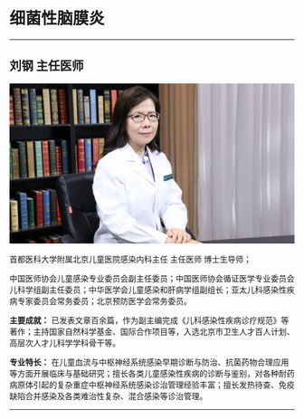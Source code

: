 # 细菌性脑膜炎

---

## 刘钢 主任医师

![1679202111260](image/c02_117/1679202111260.png)

首都医科大学附属北京儿童医院感染内科主任 主任医师 博士生导师；

中国医师协会儿童感染专业委员会副主任委员；中国医师协会循证医学专业委员会儿科学组副主任委员；中华医学会儿童感染和肝病学组副组长；亚太儿科感染性疾病专家委员会常务委员；北京预防医学会常务委员。


**主要成就：** 已发表文章百余篇，作为副主编完成《儿科感染性疾病诊疗规范》等著作；主持国家自然科学基金、国际合作项目等，入选北京市卫生人才百人计划、高层次人才儿科学学科骨干等。


**专业特长：** 在儿童血流与中枢神经系统感染早期诊断与防治、抗菌药物合理应用等方面开展临床与基础研究；擅长各类儿童感染性疾病的诊断与鉴别，对各种耐药病原体引起的复杂重症中枢神经系统感染诊治管理经验丰富；擅长发热待查、免疫缺陷合并感染及各类难治性复杂、混合感染等诊治管理。

---
